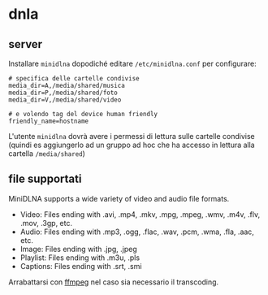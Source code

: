 # dnla

## server
Installare `minidlna` dopodiché editare `/etc/minidlna.conf` per
configurare:
```
# specifica delle cartelle condivise 
media_dir=A,/media/shared/musica
media_dir=P,/media/shared/foto
media_dir=V,/media/shared/video

# e volendo tag del device human friendly
friendly_name=hostname
```
L'utente `minidlna` dovrà avere i permessi di lettura sulle cartelle
condivise (quindi es aggiungerlo ad un gruppo ad hoc che ha accesso in
lettura alla cartella `/media/shared`)

## file supportati
MiniDLNA supports a wide variety of video and audio file formats.

* Video: Files ending with .avi, .mp4, .mkv, .mpg, .mpeg, .wmv, .m4v,
  .flv, .mov, .3gp, etc.
* Audio: Files ending with .mp3, .ogg, .flac, .wav, .pcm, .wma, .fla, .aac, etc.
* Image: Files ending with .jpg, .jpeg
* Playlist: Files ending with .m3u, .pls
* Captions: Files ending with .srt, .smi 

Arrabattarsi con [ffmpeg](ffmpeg.md) nel caso sia necessario il transcoding.
